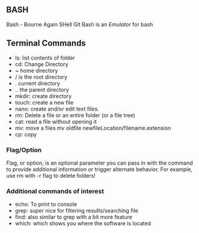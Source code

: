 
## BASH
Bash - Bourne Again SHell
Git Bash is an _Emulator_ for bash

## Terminal Commands
- ls: list contents of folder
- cd: Change Directory
- ~ home directory
- / is the root directory
- . current directory
- .. the parent directory
- mkdir: create directory
- touch: create a new file
- nano: create and/or edit text files.
- rm: Delete a file or an entire folder (or a file tree)
- cat: read a file without opening it
- mv: move a files mv oldfile newfileLocation/filename.extension
- cp: copy

### Flag/Option
Flag, or option, is an optional parameter you can pass in with the command to provide additional information or trigger alternate behavior. For example, use rm with -r flag to delete folders!

### Additional commands of interest
- echo: To print to console
- grep: super nice for filtering results/searching file
- find: also similar to grep with a bit more feature
- which: which shows you where the software is located